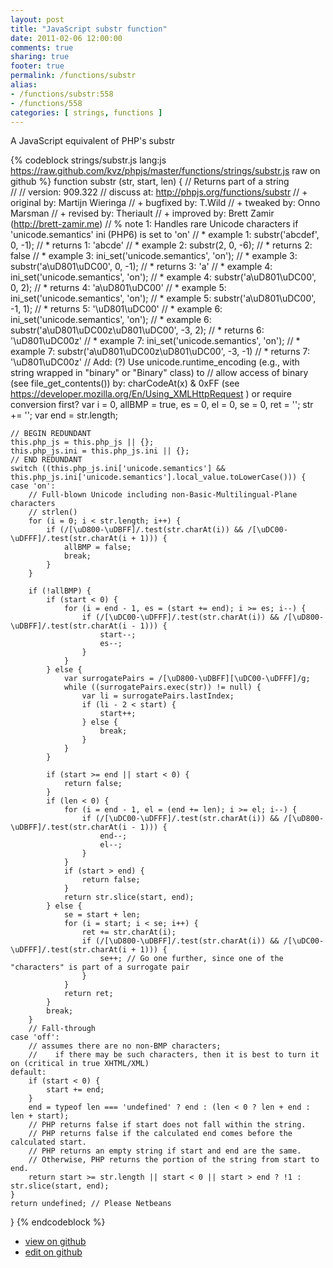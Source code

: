 ```yaml
---
layout: post
title: "JavaScript substr function"
date: 2011-02-06 12:00:00
comments: true
sharing: true
footer: true
permalink: /functions/substr
alias:
- /functions/substr:558
- /functions/558
categories: [ strings, functions ]
---
```

A JavaScript equivalent of PHP's substr
<!-- more -->
{% codeblock strings/substr.js lang:js https://raw.github.com/kvz/phpjs/master/functions/strings/substr.js raw on github %}
function substr (str, start, len) {
    // Returns part of a string  
    // 
    // version: 909.322
    // discuss at: http://phpjs.org/functions/substr
    // +     original by: Martijn Wieringa
    // +     bugfixed by: T.Wild
    // +      tweaked by: Onno Marsman
    // +      revised by: Theriault
    // +      improved by: Brett Zamir (http://brett-zamir.me)
    // %    note 1: Handles rare Unicode characters if 'unicode.semantics' ini (PHP6) is set to 'on'
    // *       example 1: substr('abcdef', 0, -1);
    // *       returns 1: 'abcde'
    // *       example 2: substr(2, 0, -6);
    // *       returns 2: false
    // *       example 3: ini_set('unicode.semantics',  'on');
    // *       example 3: substr('a\uD801\uDC00', 0, -1);
    // *       returns 3: 'a'
    // *       example 4: ini_set('unicode.semantics',  'on');
    // *       example 4: substr('a\uD801\uDC00', 0, 2);
    // *       returns 4: 'a\uD801\uDC00'
    // *       example 5: ini_set('unicode.semantics',  'on');
    // *       example 5: substr('a\uD801\uDC00', -1, 1);
    // *       returns 5: '\uD801\uDC00'
    // *       example 6: ini_set('unicode.semantics',  'on');
    // *       example 6: substr('a\uD801\uDC00z\uD801\uDC00', -3, 2);
    // *       returns 6: '\uD801\uDC00z'
    // *       example 7: ini_set('unicode.semantics',  'on');
    // *       example 7: substr('a\uD801\uDC00z\uD801\uDC00', -3, -1)
    // *       returns 7: '\uD801\uDC00z'
    // Add: (?) Use unicode.runtime_encoding (e.g., with string wrapped in "binary" or "Binary" class) to
    // allow access of binary (see file_get_contents()) by: charCodeAt(x) & 0xFF (see https://developer.mozilla.org/En/Using_XMLHttpRequest ) or require conversion first?
    var i = 0,
        allBMP = true,
        es = 0,
        el = 0,
        se = 0,
        ret = '';
    str += '';
    var end = str.length;

    // BEGIN REDUNDANT
    this.php_js = this.php_js || {};
    this.php_js.ini = this.php_js.ini || {};
    // END REDUNDANT
    switch ((this.php_js.ini['unicode.semantics'] && this.php_js.ini['unicode.semantics'].local_value.toLowerCase())) {
    case 'on':
        // Full-blown Unicode including non-Basic-Multilingual-Plane characters
        // strlen()
        for (i = 0; i < str.length; i++) {
            if (/[\uD800-\uDBFF]/.test(str.charAt(i)) && /[\uDC00-\uDFFF]/.test(str.charAt(i + 1))) {
                allBMP = false;
                break;
            }
        }

        if (!allBMP) {
            if (start < 0) {
                for (i = end - 1, es = (start += end); i >= es; i--) {
                    if (/[\uDC00-\uDFFF]/.test(str.charAt(i)) && /[\uD800-\uDBFF]/.test(str.charAt(i - 1))) {
                        start--;
                        es--;
                    }
                }
            } else {
                var surrogatePairs = /[\uD800-\uDBFF][\uDC00-\uDFFF]/g;
                while ((surrogatePairs.exec(str)) != null) {
                    var li = surrogatePairs.lastIndex;
                    if (li - 2 < start) {
                        start++;
                    } else {
                        break;
                    }
                }
            }

            if (start >= end || start < 0) {
                return false;
            }
            if (len < 0) {
                for (i = end - 1, el = (end += len); i >= el; i--) {
                    if (/[\uDC00-\uDFFF]/.test(str.charAt(i)) && /[\uD800-\uDBFF]/.test(str.charAt(i - 1))) {
                        end--;
                        el--;
                    }
                }
                if (start > end) {
                    return false;
                }
                return str.slice(start, end);
            } else {
                se = start + len;
                for (i = start; i < se; i++) {
                    ret += str.charAt(i);
                    if (/[\uD800-\uDBFF]/.test(str.charAt(i)) && /[\uDC00-\uDFFF]/.test(str.charAt(i + 1))) {
                        se++; // Go one further, since one of the "characters" is part of a surrogate pair
                    }
                }
                return ret;
            }
            break;
        }
        // Fall-through
    case 'off':
        // assumes there are no non-BMP characters;
        //    if there may be such characters, then it is best to turn it on (critical in true XHTML/XML)
    default:
        if (start < 0) {
            start += end;
        }
        end = typeof len === 'undefined' ? end : (len < 0 ? len + end : len + start);
        // PHP returns false if start does not fall within the string.
        // PHP returns false if the calculated end comes before the calculated start.
        // PHP returns an empty string if start and end are the same.
        // Otherwise, PHP returns the portion of the string from start to end.
        return start >= str.length || start < 0 || start > end ? !1 : str.slice(start, end);
    }
    return undefined; // Please Netbeans
}
{% endcodeblock %}
<ul>
 <li><a href="https://github.com/kvz/phpjs/blob/master/functions/strings/substr.js">view on github</a></li>
 <li><a href="https://github.com/kvz/phpjs/edit/master/functions/strings/substr.js">edit on github</a></li>
</ul>
